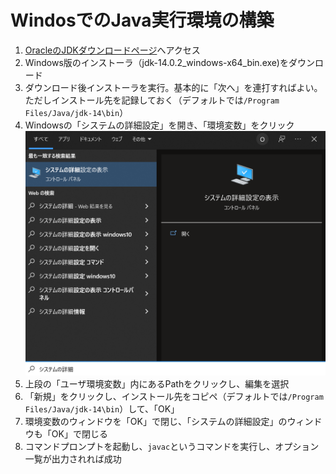 # WindosでのJava実行環境の構築

1. [OracleのJDKダウンロードページ](https://www.oracle.com/jp/java/technologies/javase/jdk14-archive-downloads.html)へアクセス  
2. Windows版のインストーラ（jdk-14.0.2_windows-x64_bin.exe)をダウンロード  
3. ダウンロード後インストーラを実行。基本的に「次へ」を連打すればよい。ただしインストール先を記録しておく（デフォルトでは`/Program Files/Java/jdk-14\bin`）
4. Windowsの「システムの詳細設定」を開き、「環境変数」をクリック
![検索](./misc/searching.png)
5. 上段の「ユーザ環境変数」内にあるPathをクリックし、編集を選択
6. 「新規」をクリックし、インストール先をコピペ（デフォルトでは`/Program Files/Java/jdk-14\bin`）して、「OK」
7. 環境変数のウィンドウを「OK」で閉じ、「システムの詳細設定」のウィンドウも「OK」で閉じる
8. コマンドプロンプトを起動し、`javac`というコマンドを実行し、オプション一覧が出力されれば成功
